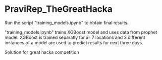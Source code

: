 # PraviRep_TheGreatHacka
Run the script "training_models.ipynb" to obtain final results.

"training_models.ipynb" trains XGBoost model and uses data from prophet model. XGBoost is trained separatly for all 7 locations and 3 different instances of a model are used to predict results for next three days.

Solution for great hacka competition
